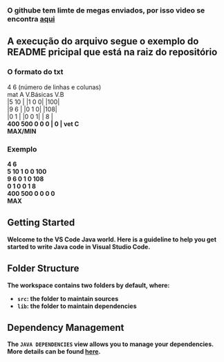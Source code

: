 ### O githube tem limte de megas enviados, por isso video se encontra <a href="https://drive.google.com/file/d/1efyFe8iqkEnRPs_23hpUdmLShWvPrAvJ/view?usp=sharing">aqui</a>

## A execução do arquivo segue o exemplo do README pricipal que está na raiz do repositório
### O formato do txt
4   6  (número de linhas e colunas) <br>
  mat A     V.Básicas   V.B   <br>
|5   10 |    |1 0 0|   |100|  <br>
|9   6  |    |0 1 0|   |108|  <br>
|0   1  |    |0 0 1|   | 8 |  <br>
<b>400  500      0 0 0    | 0 | <b>vet C <br>
MAX/MIN
### Exemplo
4 6 <br>
5 10 1 0 0 100  <br>
9 6 0 1 0 108 <br>
0 1 0 0 1 8 <br>
400 500 0 0 0 0 <br>
MAX
## Getting Started

Welcome to the VS Code Java world. Here is a guideline to help you get started to write Java code in Visual Studio Code.

## Folder Structure

The workspace contains two folders by default, where:

- `src`: the folder to maintain sources
- `lib`: the folder to maintain dependencies

## Dependency Management

The `JAVA DEPENDENCIES` view allows you to manage your dependencies. More details can be found [here](https://github.com/microsoft/vscode-java-pack/blob/master/release-notes/v0.9.0.md#work-with-jar-files-directly).
